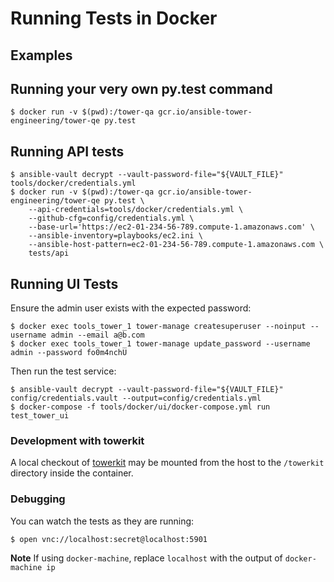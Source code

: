 # Running Tests in Docker

## Examples

## Running your very own py.test command
```shell
$ docker run -v $(pwd):/tower-qa gcr.io/ansible-tower-engineering/tower-qe py.test
```

## Running API tests
```shell
$ ansible-vault decrypt --vault-password-file="${VAULT_FILE}" tools/docker/credentials.yml
$ docker run -v $(pwd):/tower-qa gcr.io/ansible-tower-engineering/tower-qe py.test \
    --api-credentials=tools/docker/credentials.yml \
    --github-cfg=config/credentials.yml \
    --base-url='https://ec2-01-234-56-789.compute-1.amazonaws.com' \
    --ansible-inventory=playbooks/ec2.ini \
    --ansible-host-pattern=ec2-01-234-56-789.compute-1.amazonaws.com \
    tests/api
```

## Running UI Tests

Ensure the admin user exists with the expected password:

```shell
$ docker exec tools_tower_1 tower-manage createsuperuser --noinput --username admin --email a@b.com
$ docker exec tools_tower_1 tower-manage update_password --username admin --password fo0m4nchU
```

Then run the test service:

```shell
$ ansible-vault decrypt --vault-password-file="${VAULT_FILE}" config/credentials.vault --output=config/credentials.yml
$ docker-compose -f tools/docker/ui/docker-compose.yml run test_tower_ui
```

### Development with towerkit

A local checkout of [towerkit](https://github.com/ansible/towerkit) may be mounted from the host to the `/towerkit` directory inside the container.

### Debugging

You can watch the tests as they are running:

```shell
$ open vnc://localhost:secret@localhost:5901
```

**Note** If using `docker-machine`, replace `localhost` with the output of `docker-machine ip`
